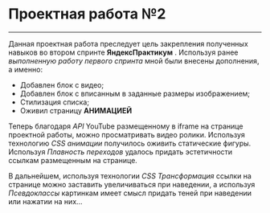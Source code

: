 # Проектная работа №2
----------------------

Данная проектная работа преследует цель закрепления полученных навыков во втором спринте __ЯндексПрактикум__ . Используя ранее _выполненную работу первого спринта_ мной были внесены дополнения, а именно:
* Добавлен блок с видео;
* Добавлен блок с вписанным в заданные размеры изображением;
* Стилизация списка;
* Оживил страницу __АНИМАЦИЕЙ__

Теперь благодаря _API_ YouTube размещенному в iframe на странице проектной работы, можно просматривать видео ролики. Используя технологию _CSS анимации_ получилось оживить статические фигуры. Используя _Плавность переходов_ удалось придать эстетичности ссылкам размещенным на странице.

В дальнейшем, используя технологии _CSS Трансформация_ ссылки на странице можно заставить увеличиваться при наведении, а используя _Псевдоклассы_ картинкам имеет смысл придать теней при наведении или нажатии на них...
